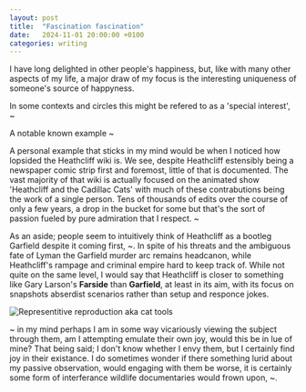 ```yaml
---
layout: post
title:  "Fascination fascination"
date:   2024-11-01 20:00:00 +0100
categories: writing
---
```

I have long delighted in other people's happiness, but, like with many other aspects of my life, a major draw of my focus is the interesting uniqueness of someone's source of happyness.

In some contexts and circles this might be refered to as a 'special interest', ~

A notable known example ~

A personal example that sticks in my mind would be when I noticed how lopsided the Heathcliff wiki is. We see, despite Heathcliff estensibly being a newspaper comic strip first and foremost, little of that is documented. The vast majority of that wiki is actually focused on the animated show 'Heathcliff and the Cadillac Cats' with much of these contrabutions being the work of a single person. Tens of thousands of edits over the course of only a few years, a drop in the bucket for some but that's the sort of passion fueled by pure admiration that I respect. ~

As an aside; people seem to intuitively think of Heathcliff as a bootleg Garfield despite it coming first, ~. In spite of his threats and the ambiguous fate of Lyman the Garfield murder arc remains headcanon, while Heathcliff's rampage and criminal empire hard to keep track of. While not quite on the same level, I would say that Heathcliff is closer to something like Gary Larson's **Farside** than **Garfield**, at least in its aim, with its focus on snapshots abserdist scenarios rather than setup and responce jokes.

![Representitive reproduction aka cat tools]()

~ in my mind perhaps I am in some way vicariously viewing the subject through them, am I attempting emulate their own joy, would this be in lue of mine? That being said; I don't know whether I envy them, but I certainly find joy in their existance. I do sometimes wonder if there something lurid about my passive observation, would engaging with them be worse, it is certainly some form of interferance wildlife documentaries would frown upon,  ~. 
